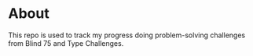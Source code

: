 # About

This repo is used to track my progress doing problem-solving challenges from Blind 75 and Type Challenges.
